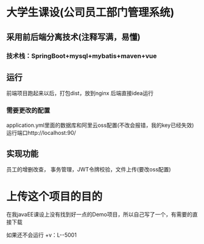 # 大学生课设(公司员工部门管理系统)

## 采用前后端分离技术(注释写满，易懂)

### 技术栈：SpringBoot+mysql+mybatis+maven+vue

## 运行
  前端项目跑起来以后，打包dist，放到nginx
  后端直接idea运行
  ### 需要更改的配置
  application.yml里面的数据库和阿里云oss配置(不改会报错，我的key已经失效)
  运行端口http://localhost:90/
## 实现功能
员工的增删改查，
事务管理，JWT令牌校验，文件上传(要改oss配置)

# 上传这个项目的目的
在我javaEE课设上没有找到好一点的Demo项目，所以自己写了一个，有需要的直接下载

如果还不会运行
+v：L--5001
